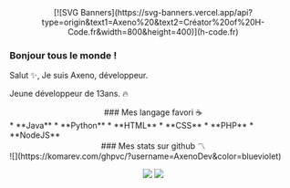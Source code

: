 <div align="center">
[![SVG Banners](https://svg-banners.vercel.app/api?type=origin&text1=Axeno%20&text2=Créator%20of%20H-Code.fr&width=800&height=400)](h-code.fr)
</div>

### Bonjour tous le monde !

Salut ✨, Je suis Axeno, développeur.

Jeune développeur de 13ans. 🔥
<center>
### Mes langage favori ☕
 </center>
  * **Java**
  * **Python**
  * **HTML**
  * **CSS**
  * **PHP**
  * **NodeJS**
<center>
### Mes stats sur github 〽️
 </center>
![](https://komarev.com/ghpvc/?username=AxenoDev&color=blueviolet)
<p align="center">
  <img src="https://github-readme-stats.vercel.app/api/top-langs/?username=AxenoDev&count_private=true&langs_count=10&theme=vue-dark&hide_border=true"/>
  <img src="https://github-readme-stats.vercel.app/api?username=AxenoDev&show_icons=true&count_private=true&hide_border=true&include_all_commits=true&theme=vue-dark"/>
</p>
